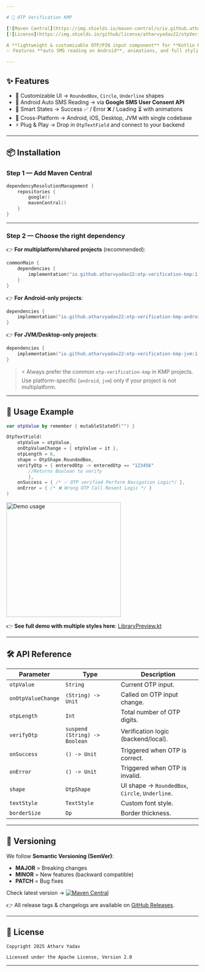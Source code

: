 ```yaml
---

# 🔑 OTP Verification KMP

[![Maven Central](https://img.shields.io/maven-central/v/io.github.atharvyadav22/otp-verification-kmp.svg?label=Maven%20Central)](https://central.sonatype.com/artifact/io.github.atharvyadav22/otp-verification-kmp)
[![License](https://img.shields.io/github/license/atharvyadav22/otpVerificationKmp)](LICENSE)

A **lightweight & customizable OTP/PIN input component** for **Kotlin Multiplatform (Android, iOS, Desktop, JVM)** built with Jetpack Compose.
✨ Features **auto SMS reading on Android**, animations, and full styling control.

---
```


## ✨ Features

* 🎨 Customizable UI → `RoundedBox`, `Circle`, `Underline` shapes
* 🤖 Android Auto SMS Reading → via **Google SMS User Consent API**
* 🔄 Smart States → Success ✅ / Error ❌ / Loading ⏳ with animations
* 📱 Cross-Platform → Android, iOS, Desktop, JVM with single codebase
* ⚡ Plug & Play → Drop in `OtpTextField` and connect to your backend

---

## 📦 Installation

### Step 1 — Add Maven Central

```kotlin
dependencyResolutionManagement {
    repositories {
        google()
        mavenCentral()
    }
}
```

---

### Step 2 — Choose the right dependency

👉 **For multiplatform/shared projects** (recommended):

```kotlin
commonMain {
    dependencies {
        implementation("io.github.atharvyadav22:otp-verification-kmp:1.0.0")
    }
}
```

👉 **For Android-only projects**:

```kotlin
dependencies {
    implementation("io.github.atharvyadav22:otp-verification-kmp-android:1.0.0")
}
```

👉 **For JVM/Desktop-only projects**:

```kotlin
dependencies {
    implementation("io.github.atharvyadav22:otp-verification-kmp-jvm:1.0.0")
}
```

> ⚡ Always prefer the common `otp-verification-kmp` in KMP projects.
> Use platform-specific (`android`, `jvm`) only if your project is not multiplatform.

---


## 🚀 Usage Example

```kotlin
var otpValue by remember { mutableStateOf("") }

OtpTextField(
    otpValue = otpValue,
    onOtpValueChange = { otpValue = it },
    otpLength = 6,
    shape = OtpShape.RoundedBox,
    verifyOtp = { enteredOtp -> enteredOtp == "123456" 
        //Returns Boolean to verify 
        },
    onSuccess = { /* ✅ OTP verified Perform Navigation Logic*/ },
    onError = { /* ❌ Wrong OTP Call Resent Logic */ }
)
````
<img src="https://raw.githubusercontent.com/atharvyadav22/otpVerificationKmp/main/readme_assets/demo_usage.gif" width="300" alt="Demo usage">


👉 **See full demo with multiple styles here**:
[LibraryPreview.kt](https://github.com/atharvyadav22/otpVerificationKmp/blob/main/sampleapplication/src/main/java/com/aystudio/sampleapplication/ui/LibraryPreview.kt)


---

## 🛠️ API Reference

| Parameter          | Type                          | Description                                     |
| ------------------ | ----------------------------- | ----------------------------------------------- |
| `otpValue`         | `String`                      | Current OTP input.                              |
| `onOtpValueChange` | `(String) -> Unit`            | Called on OTP input change.                     |
| `otpLength`        | `Int`                         | Total number of OTP digits.                     |
| `verifyOtp`        | `suspend (String) -> Boolean` | Verification logic (backend/local).             |
| `onSuccess`        | `() -> Unit`                  | Triggered when OTP is correct.                  |
| `onError`          | `() -> Unit`                  | Triggered when OTP is invalid.                  |
| `shape`            | `OtpShape`                    | UI shape → `RoundedBox`, `Circle`, `Underline`. |
| `textStyle`        | `TextStyle`                   | Custom font style.                              |
| `borderSize`       | `Dp`                          | Border thickness.                               |

---

## 📌 Versioning

We follow **Semantic Versioning (SemVer)**:

* **MAJOR** = Breaking changes
* **MINOR** = New features (backward compatible)
* **PATCH** = Bug fixes

Check latest version → [![Maven Central](https://img.shields.io/maven-central/v/io.github.atharvyadav22/otp-verification-kmp.svg)](https://central.sonatype.com/artifact/io.github.atharvyadav22/otp-verification-kmp)

👉 All release tags & changelogs are available on [GitHub Releases](https://github.com/atharvyadav22/otpVerificationKmp/releases).

---

## 📜 License

```text
Copyright 2025 Atharv Yadav

Licensed under the Apache License, Version 2.0
```

---

